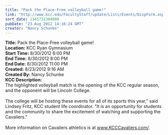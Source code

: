 ```yaml
---
title: "Pack the Place-Free volleyball game!"
link: "http://www.kcc.edu/FacultyStaff/update/Lists/Events/DispForm.aspx?ID=285"
sort_date: 1345731384000
pubDate: "23 Aug 2012 14:16:24 GMT"
creator: "Nancy Schunke"
---
```


<div><b>Title:</b> Pack the Place-Free volleyball game!</div>
<div><b>Location:</b> KCC Ryan Gymnasium</div>
<div><b>Start Time:</b> 8/30/2012 6:00 PM</div>
<div><b>End Time:</b> 8/30/2012 8:00 PM</div>
<div><b>End Date:</b> 8/30/2012 11:00 PM</div>
<div><b>Created:</b> 8/23/2012 9:16 AM</div>
<div><b>Created By:</b> Nancy Schunke</div>
<div><b>KCC Description:</b> <div class=ExternalClassA91961D2AD99466CA7E69A00D6A35B6D><div>The highlighted volleyball match is the opening of the KCC regular season, and the opponent will be Lincoln College.</div>
<div> </div>
<div>The college will be hosting these events for all of its sports this year,&quot; said Lindsey Fritz, KCC student life coordinator. &quot;It is an opportunity for students and the community to share the excitement of watching and supporting the Cavaliers.&quot;</div>
<div> </div>
<div>More information on Cavaliers athletics is at <a href="http://www.KCCCavaliers.com/">www.KCCCavaliers.com/</a>.</div>
<div> </div></div></div>
